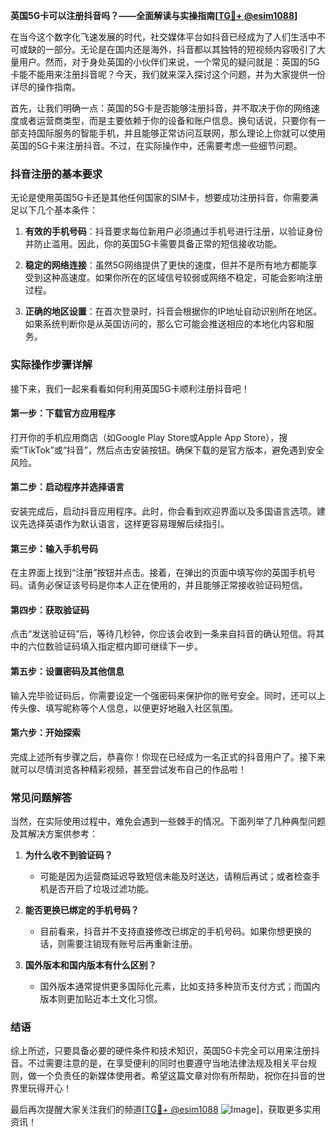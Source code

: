 **英国5G卡可以注册抖音吗？——全面解读与实操指南[[TG💪+ @esim1088](https://t.me/s/esim1088)]**

在当今这个数字化飞速发展的时代，社交媒体平台如抖音已经成为了人们生活中不可或缺的一部分。无论是在国内还是海外，抖音都以其独特的短视频内容吸引了大量用户。然而，对于身处英国的小伙伴们来说，一个常见的疑问就是：英国的5G卡能不能用来注册抖音呢？今天，我们就来深入探讨这个问题，并为大家提供一份详尽的操作指南。

首先，让我们明确一点：英国的5G卡是否能够注册抖音，并不取决于你的网络速度或者运营商类型，而是主要依赖于你的设备和账户信息。换句话说，只要你有一部支持国际服务的智能手机，并且能够正常访问互联网，那么理论上你就可以使用英国的5G卡来注册抖音。不过，在实际操作中，还需要考虑一些细节问题。

### 抖音注册的基本要求

无论是使用英国5G卡还是其他任何国家的SIM卡，想要成功注册抖音，你需要满足以下几个基本条件：

1. **有效的手机号码**：抖音要求每位新用户必须通过手机号进行注册，以验证身份并防止滥用。因此，你的英国5G卡需要具备正常的短信接收功能。
   
2. **稳定的网络连接**：虽然5G网络提供了更快的速度，但并不是所有地方都能享受到这种高速度。如果你所在的区域信号较弱或网络不稳定，可能会影响注册过程。
   
3. **正确的地区设置**：在首次登录时，抖音会根据你的IP地址自动识别所在地区。如果系统判断你是从英国访问的，那么它可能会推送相应的本地化内容和服务。

### 实际操作步骤详解

接下来，我们一起来看看如何利用英国5G卡顺利注册抖音吧！

#### 第一步：下载官方应用程序
打开你的手机应用商店（如Google Play Store或Apple App Store），搜索“TikTok”或“抖音”，然后点击安装按钮。确保下载的是官方版本，避免遇到安全风险。

#### 第二步：启动程序并选择语言
安装完成后，启动抖音应用程序。此时，你会看到欢迎界面以及多国语言选项。建议先选择英语作为默认语言，这样更容易理解后续指引。

#### 第三步：输入手机号码
在主界面上找到“注册”按钮并点击。接着，在弹出的页面中填写你的英国手机号码。请务必保证该号码是你本人正在使用的，并且能够正常接收验证码短信。

#### 第四步：获取验证码
点击“发送验证码”后，等待几秒钟，你应该会收到一条来自抖音的确认短信。将其中的六位数验证码填入指定框内即可继续下一步。

#### 第五步：设置密码及其他信息
输入完毕验证码后，你需要设定一个强密码来保护你的账号安全。同时，还可以上传头像、填写昵称等个人信息，以便更好地融入社区氛围。

#### 第六步：开始探索
完成上述所有步骤之后，恭喜你！你现在已经成为一名正式的抖音用户了。接下来就可以尽情浏览各种精彩视频，甚至尝试发布自己的作品啦！

### 常见问题解答

当然，在实际使用过程中，难免会遇到一些棘手的情况。下面列举了几种典型问题及其解决方案供参考：

1. **为什么收不到验证码？**
   - 可能是因为运营商延迟导致短信未能及时送达，请稍后再试；或者检查手机是否开启了垃圾过滤功能。
   
2. **能否更换已绑定的手机号码？**
   - 目前看来，抖音并不支持直接修改已绑定的手机号码。如果你想更换的话，则需要注销现有账号后再重新注册。

3. **国外版本和国内版本有什么区别？**
   - 国外版本通常提供更多国际化元素，比如支持多种货币支付方式；而国内版本则更加贴近本土文化习惯。

### 结语

综上所述，只要具备必要的硬件条件和技术知识，英国5G卡完全可以用来注册抖音。不过需要注意的是，在享受便利的同时也要遵守当地法律法规及相关平台规则，做一个负责任的新媒体使用者。希望这篇文章对你有所帮助，祝你在抖音的世界里玩得开心！

最后再次提醒大家关注我们的频道[[TG💪+ @esim1088](https://t.me/s/esim1088) ![Image](https://i.postimg.cc/4NQfJmqS/Snipaste-2025-05-13-00-14-12.png)]，获取更多实用资讯！
